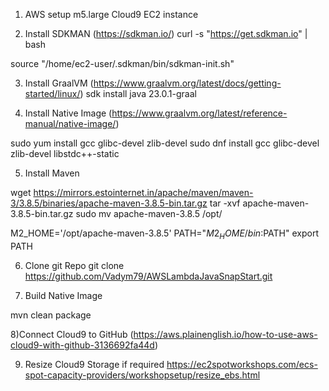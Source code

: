 1) AWS setup m5.large Cloud9 EC2 instance

2) Install SDKMAN   (https://sdkman.io/)
curl -s "https://get.sdkman.io" | bash

source "/home/ec2-user/.sdkman/bin/sdkman-init.sh"

3) Install GraalVM  (https://www.graalvm.org/latest/docs/getting-started/linux/)
 sdk install java 23.0.1-graal

4) Install Native Image  (https://www.graalvm.org/latest/reference-manual/native-image/)

sudo yum install gcc glibc-devel zlib-devel
sudo dnf install gcc glibc-devel zlib-devel libstdc++-static

5) Install Maven  

wget https://mirrors.estointernet.in/apache/maven/maven-3/3.8.5/binaries/apache-maven-3.8.5-bin.tar.gz
tar -xvf apache-maven-3.8.5-bin.tar.gz
sudo mv apache-maven-3.8.5 /opt/


M2_HOME='/opt/apache-maven-3.8.5'
PATH="$M2_HOME/bin:$PATH"
export PATH

6) Clone git Repo
git clone https://github.com/Vadym79/AWSLambdaJavaSnapStart.git

7) Build Native Image

mvn clean package

8)Connect Cloud9 to GitHub (https://aws.plainenglish.io/how-to-use-aws-cloud9-with-github-3136692fa44d)

9) Resize Cloud9 Storage if required https://ec2spotworkshops.com/ecs-spot-capacity-providers/workshopsetup/resize_ebs.html